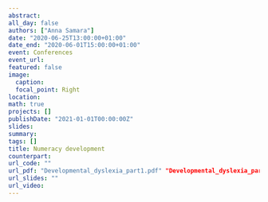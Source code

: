 ```yaml
---
abstract:
all_day: false
authors: ["Anna Samara"]
date: "2020-06-25T13:00:00+01:00"
date_end: "2020-06-01T15:00:00+01:00"
event: Conferences
event_url: 
featured: false
image:
  caption: 
  focal_point: Right
location: 
math: true
projects: []
publishDate: "2021-01-01T00:00:00Z"
slides:
summary:
tags: []
title: Numeracy development
counterpart:
url_code: ""
url_pdf: "Developmental_dyslexia_part1.pdf" "Developmental_dyslexia_part2.pdf"
url_slides: ""
url_video:
---
```

